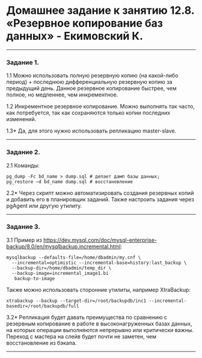 # Домашнее задание к занятию 12.8. «Резервное копирование баз данных» - Екимовский К.

---

### Задание 1.

1.1 Можно использовать полную резервную копию (на какой-либо период) + последнюю дифференциальную резервную копию за предыдущий день. Данное резервное копирование быстрее, чем полное, но медленнее, чем инкрементное.

1.2 Инкрементное резервное копирование. Можно выполнять так часто, как потребуется, так как сохраняются только копии последних изменений.

1.3* Да, для этого нужно использовать репликацию master-slave.

---

### Задание 2.

2.1 Команды:

```
pg_dump -Fc bd_name > dump.sql # делает дамп базы данных;
pg_restore –d bd_name dump.sql # восстановление 
```
2.2* Через скрипт можно автоматизировать создания резервных копий и добавить его в планировщик заданий. Также настроить задания через pgAgent или другую утилиту.

---

### Задание 3.

3.1 Пример из https://dev.mysql.com/doc/mysql-enterprise-backup/8.0/en/mysqlbackup.incremental.html:

```
mysqlbackup --defaults-file=/home/dbadmin/my.cnf \
  --incremental=optimistic --incremental-base=history:last_backup \
  --backup-dir=/home/dbadmin/temp_dir \
  --backup-image=incremental_image1.bi 
   backup-to-image
```
Также можно использовать сторонние утилиты, например XtraBackup:

```
xtrabackup --backup --target-dir=/root/backupdb/inc1 --incremental-basedir=/root/backupdb/full
```

3.2* Репликация будет давать преимущества по сравнению с резервным копирование в работе в высоконагруженных базах данных, на которых операции выполняются непрерывно или критически важны. Переход с мастера на слейв будет почти не заметен, чем восстановление из бэкапа.

---
